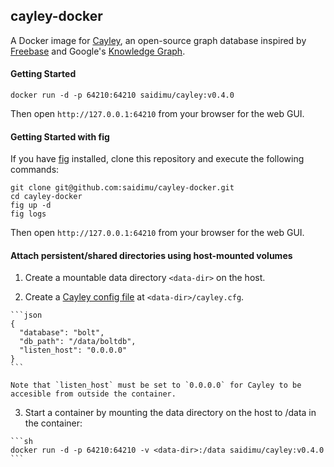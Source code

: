 ## cayley-docker

A Docker image for [Cayley](https://github.com/google/cayley), an open-source graph database inspired by [Freebase](http://freebase.com) and Google's [Knowledge Graph](http://www.google.com/insidesearch/features/search/knowledge.html).

#### Getting Started

```
docker run -d -p 64210:64210 saidimu/cayley:v0.4.0
```

Then open `http://127.0.0.1:64210` from your browser for the web GUI.

#### Getting Started with fig

If you have [fig](http://www.fig.sh/) installed, clone this repository and execute the following commands:
```
git clone git@github.com:saidimu/cayley-docker.git
cd cayley-docker
fig up -d
fig logs
```

Then open `http://127.0.0.1:64210` from your browser for the web GUI.

#### Attach persistent/shared directories using host-mounted volumes

  1. Create a mountable data directory `<data-dir>` on the host.

  2. Create a [Cayley config file](https://github.com/google/cayley/blob/master/docs%2FConfiguration.md) at `<data-dir>/cayley.cfg`.

    ```json
    {
      "database": "bolt",
      "db_path": "/data/boltdb",
      "listen_host": "0.0.0.0"
    }
    ```

    Note that `listen_host` must be set to `0.0.0.0` for Cayley to be accesible from outside the container.


  3. Start a container by mounting the data directory on the host to /data in the container:

    ```sh
    docker run -d -p 64210:64210 -v <data-dir>:/data saidimu/cayley:v0.4.0
    ```

